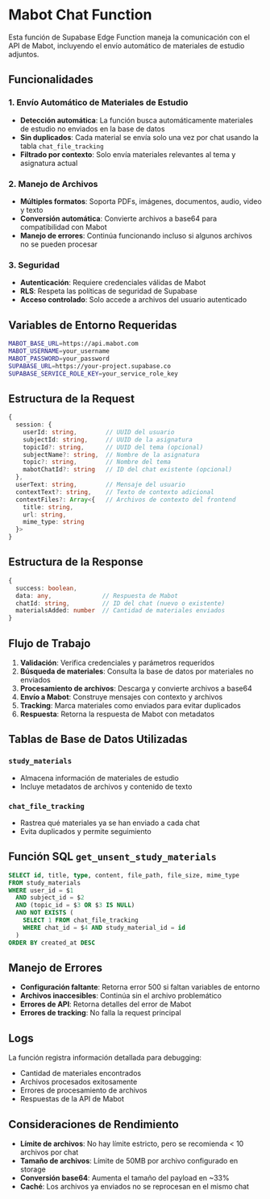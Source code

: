 # Mabot Chat Function

Esta función de Supabase Edge Function maneja la comunicación con el API de Mabot, incluyendo el envío automático de materiales de estudio adjuntos.

## Funcionalidades

### 1. Envío Automático de Materiales de Estudio
- **Detección automática**: La función busca automáticamente materiales de estudio no enviados en la base de datos
- **Sin duplicados**: Cada material se envía solo una vez por chat usando la tabla `chat_file_tracking`
- **Filtrado por contexto**: Solo envía materiales relevantes al tema y asignatura actual

### 2. Manejo de Archivos
- **Múltiples formatos**: Soporta PDFs, imágenes, documentos, audio, video y texto
- **Conversión automática**: Convierte archivos a base64 para compatibilidad con Mabot
- **Manejo de errores**: Continúa funcionando incluso si algunos archivos no se pueden procesar

### 3. Seguridad
- **Autenticación**: Requiere credenciales válidas de Mabot
- **RLS**: Respeta las políticas de seguridad de Supabase
- **Acceso controlado**: Solo accede a archivos del usuario autenticado

## Variables de Entorno Requeridas

```bash
MABOT_BASE_URL=https://api.mabot.com
MABOT_USERNAME=your_username
MABOT_PASSWORD=your_password
SUPABASE_URL=https://your-project.supabase.co
SUPABASE_SERVICE_ROLE_KEY=your_service_role_key
```

## Estructura de la Request

```typescript
{
  session: {
    userId: string,        // UUID del usuario
    subjectId: string,     // UUID de la asignatura
    topicId?: string,      // UUID del tema (opcional)
    subjectName?: string,  // Nombre de la asignatura
    topic?: string,        // Nombre del tema
    mabotChatId?: string   // ID del chat existente (opcional)
  },
  userText: string,        // Mensaje del usuario
  contextText?: string,    // Texto de contexto adicional
  contextFiles?: Array<{   // Archivos de contexto del frontend
    title: string,
    url: string,
    mime_type: string
  }>
}
```

## Estructura de la Response

```typescript
{
  success: boolean,
  data: any,              // Respuesta de Mabot
  chatId: string,         // ID del chat (nuevo o existente)
  materialsAdded: number  // Cantidad de materiales enviados
}
```

## Flujo de Trabajo

1. **Validación**: Verifica credenciales y parámetros requeridos
2. **Búsqueda de materiales**: Consulta la base de datos por materiales no enviados
3. **Procesamiento de archivos**: Descarga y convierte archivos a base64
4. **Envío a Mabot**: Construye mensajes con contexto y archivos
5. **Tracking**: Marca materiales como enviados para evitar duplicados
6. **Respuesta**: Retorna la respuesta de Mabot con metadatos

## Tablas de Base de Datos Utilizadas

### `study_materials`
- Almacena información de materiales de estudio
- Incluye metadatos de archivos y contenido de texto

### `chat_file_tracking`
- Rastrea qué materiales ya se han enviado a cada chat
- Evita duplicados y permite seguimiento

## Función SQL `get_unsent_study_materials`

```sql
SELECT id, title, type, content, file_path, file_size, mime_type
FROM study_materials
WHERE user_id = $1
  AND subject_id = $2
  AND (topic_id = $3 OR $3 IS NULL)
  AND NOT EXISTS (
    SELECT 1 FROM chat_file_tracking
    WHERE chat_id = $4 AND study_material_id = id
  )
ORDER BY created_at DESC
```

## Manejo de Errores

- **Configuración faltante**: Retorna error 500 si faltan variables de entorno
- **Archivos inaccesibles**: Continúa sin el archivo problemático
- **Errores de API**: Retorna detalles del error de Mabot
- **Errores de tracking**: No falla la request principal

## Logs

La función registra información detallada para debugging:
- Cantidad de materiales encontrados
- Archivos procesados exitosamente
- Errores de procesamiento de archivos
- Respuestas de la API de Mabot

## Consideraciones de Rendimiento

- **Límite de archivos**: No hay límite estricto, pero se recomienda < 10 archivos por chat
- **Tamaño de archivos**: Límite de 50MB por archivo configurado en storage
- **Conversión base64**: Aumenta el tamaño del payload en ~33%
- **Caché**: Los archivos ya enviados no se reprocesan en el mismo chat 